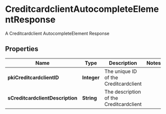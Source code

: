 

# CreditcardclientAutocompleteElementResponse

A Creditcardclient AutocompleteElement Response

## Properties

| Name | Type | Description | Notes |
|------------ | ------------- | ------------- | -------------|
|**pkiCreditcardclientID** | **Integer** | The unique ID of the Creditcardclient |  |
|**sCreditcardclientDescription** | **String** | The description of the Creditcardclient |  |



